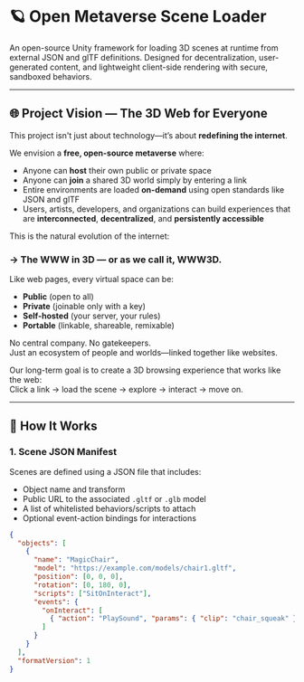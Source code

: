 # 🪐 Open Metaverse Scene Loader

An open-source Unity framework for loading 3D scenes at runtime from external JSON and glTF definitions. Designed for decentralization, user-generated content, and lightweight client-side rendering with secure, sandboxed behaviors.

---

## 🌐 Project Vision — The 3D Web for Everyone

This project isn't just about technology—it’s about **redefining the internet**.

We envision a **free, open-source metaverse** where:
- Anyone can **host** their own public or private space
- Anyone can **join** a shared 3D world simply by entering a link
- Entire environments are loaded **on-demand** using open standards like JSON and glTF
- Users, artists, developers, and organizations can build experiences that are **interconnected**, **decentralized**, and **persistently accessible**

This is the natural evolution of the internet:  
### → The **WWW in 3D** — or as we call it, **WWW3D**.

Like web pages, every virtual space can be:
- **Public** (open to all)
- **Private** (joinable only with a key)
- **Self-hosted** (your server, your rules)
- **Portable** (linkable, shareable, remixable)

No central company. No gatekeepers.  
Just an ecosystem of people and worlds—linked together like websites.

Our long-term goal is to create a 3D browsing experience that works like the web:  
Click a link → load the scene → explore → interact → move on.

---

## 🧱 How It Works

### 1. Scene JSON Manifest

Scenes are defined using a JSON file that includes:
- Object name and transform
- Public URL to the associated `.gltf` or `.glb` model
- A list of whitelisted behaviors/scripts to attach
- Optional event-action bindings for interactions

```json
{
  "objects": [
    {
      "name": "MagicChair",
      "model": "https://example.com/models/chair1.gltf",
      "position": [0, 0, 0],
      "rotation": [0, 180, 0],
      "scripts": ["SitOnInteract"],
      "events": {
        "onInteract": [
          { "action": "PlaySound", "params": { "clip": "chair_squeak" } }
        ]
      }
    }
  ],
  "formatVersion": 1
}
